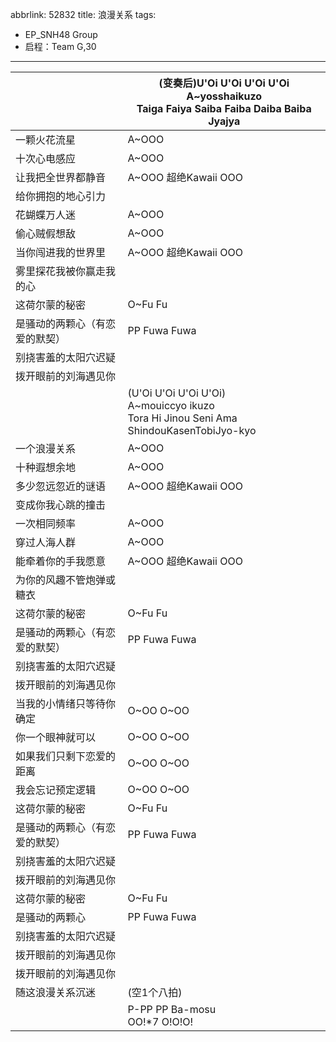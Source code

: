 abbrlink: 52832
title: 浪漫关系
tags:
  - EP_SNH48 Group
  - 启程：Team G,30
---
|      |(变奏后)U'Oi U'Oi U'Oi U'Oi<br>A~yosshaikuzo<br>Taiga Faiya Saiba Faiba Daiba Baiba Jyajya|
|--|--|
|一颗火花流星|A~OOO|
|十次心电感应|A~OOO|
|让我把全世界都静音|A~OOO 超绝Kawaii OOO|
|给你拥抱的地心引力|      |
|花蝴蝶万人迷|A~OOO|
|偷心贼假想敌|A~OOO|
|当你闯进我的世界里|A~OOO 超绝Kawaii OOO|
|雾里探花我被你赢走我的心|      |
|这荷尔蒙的秘密|O~Fu Fu|
|是骚动的两颗心（有恋爱的默契）|PP Fuwa Fuwa|
|别挠害羞的太阳穴迟疑|      |
|拨开眼前的刘海遇见你|      |
|      |(U'Oi U'Oi U'Oi U'Oi)<br>A~mouiccyo ikuzo<br>Tora Hi Jinou Seni Ama ShindouKasenTobiJyo-kyo|
|一个浪漫关系|A~OOO|
|十种遐想余地|A~OOO|
|多少忽远忽近的谜语|A~OOO 超绝Kawaii OOO|
|变成你我心跳的撞击|      |
|一次相同频率|A~OOO|
|穿过人海人群|A~OOO|
|能牵着你的手我愿意|A~OOO 超绝Kawaii OOO|
|为你的风趣不管炮弹或糖衣|      |
|这荷尔蒙的秘密|O~Fu Fu|
|是骚动的两颗心（有恋爱的默契）|PP Fuwa Fuwa|
|别挠害羞的太阳穴迟疑|      |
|拨开眼前的刘海遇见你|      |
|当我的小情绪只等待你确定|O~OO O~OO|
|你一个眼神就可以|O~OO O~OO|
|如果我们只剩下恋爱的距离|O~OO O~OO|
|我会忘记预定逻辑|O~OO O~OO|
|这荷尔蒙的秘密|O~Fu Fu|
|是骚动的两颗心（有恋爱的默契）|PP Fuwa Fuwa|
|别挠害羞的太阳穴迟疑|      |
|拨开眼前的刘海遇见你|      |
|这荷尔蒙的秘密|O~Fu Fu|
|是骚动的两颗心|PP Fuwa Fuwa|
|别挠害羞的太阳穴迟疑|      |
|拨开眼前的刘海遇见你|      |
|拨开眼前的刘海遇见你|      |
|随这浪漫关系沉迷|(空1个八拍)|
|      |P-PP PP Ba-mosu<br>OO!*7 O!O!O!|

